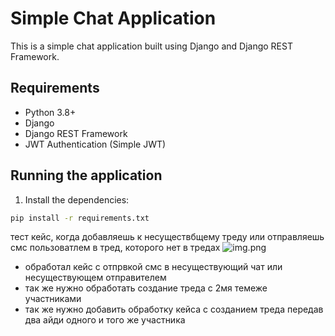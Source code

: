 # Simple Chat Application

This is a simple chat application built using Django and Django REST Framework.

## Requirements

- Python 3.8+
- Django
- Django REST Framework
- JWT Authentication (Simple JWT)

## Running the application

1. Install the dependencies:

```bash
pip install -r requirements.txt


```
тест кейс, когда добавляешь к несуществбщему треду
или отправляешь смс пользоватлем в тред, которого нет в тредах
![img.png](img.png)
- обработал кейс с отпрвкой смс в несуществующий чат или несуществующем отправителем
- так же нужно обработать создание треда с 2мя темеже участниками
- так же нужно добавить обработку кейса с созданием треда передав два айди одного и того же участника 